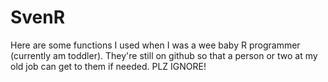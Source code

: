 # SvenR
Here are some functions I used when I was a wee baby R programmer (currently am toddler). They're still on github so that a person or two at my old job can get to them if needed. PLZ IGNORE!
